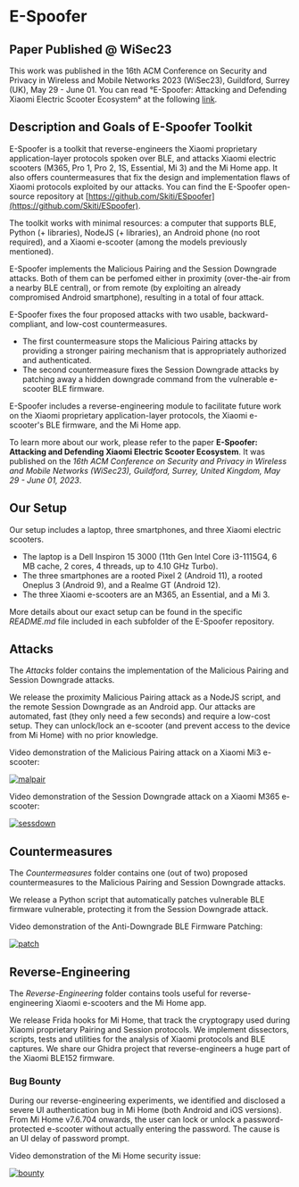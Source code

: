 # E-Spoofer

## Paper Published @ WiSec23

This work was published in the 16th ACM Conference on Security and Privacy in Wireless and Mobile Networks 2023 (WiSec23), Guildford, Surrey (UK), May 29 - June 01.
You can read °E-Spoofer: Attacking and Defending Xiaomi Electric Scooter Ecosystem° at the following [link]([https://wisec2023.surrey.ac.uk/accepted-papers/#E_Spoofer__Attacking_and_Defending_Xiaomi_Electric_Scooter_Ecosystem](https://dl.acm.org/doi/10.1145/3558482.3590176)).

## Description and Goals of E-Spoofer Toolkit

E-Spoofer is a toolkit that reverse-engineers the Xiaomi proprietary application-layer protocols spoken over BLE, and attacks Xiaomi electric scooters (M365, Pro 1, Pro 2, 1S, Essential, Mi 3) and the Mi Home app. It also offers countermeasures that fix the design and implementation flaws of Xiaomi protocols exploited by our attacks.
You can find the E-Spoofer open-source repository at [https://github.com/Skiti/ESpoofer](https://github.com/Skiti/ESpoofer).

The toolkit works with minimal resources: a computer that supports BLE, Python (+ libraries), NodeJS (+ libraries), an Android phone (no root required), and a Xiaomi e-scooter (among the models previously mentioned).

E-Spoofer implements the Malicious Pairing and the Session Downgrade attacks. Both of them can be perfomed either in proximity (over-the-air from a nearby BLE central), or from remote (by exploiting an already compromised Android smartphone), resulting in a total of four attack.

E-Spoofer fixes the four proposed attacks with two usable, backward-compliant, and low-cost countermeasures.
* The first countermeasure stops the Malicious Pairing attacks by providing a stronger pairing mechanism that is appropriately authorized and authenticated. 
* The second countermeasure fixes the Session Downgrade attacks by patching away a hidden downgrade command from the vulnerable e-scooter BLE firmware.

E-Spoofer includes a reverse-engineering module to facilitate future work on the Xiaomi proprietary application-layer protocols, the Xiaomi e-scooter's BLE firmware, and the Mi Home app.

To learn more about our work, please refer to the paper **E-Spoofer: Attacking and Defending Xiaomi Electric Scooter Ecosystem**.
It was published on the *16th ACM Conference on Security and Privacy in Wireless and Mobile Networks (WiSec23), Guildford, Surrey, United Kingdom, May 29 - June 01, 2023*.

## Our Setup

Our setup includes a laptop, three smartphones, and three Xiaomi electric scooters.
* The laptop is a Dell Inspiron 15 3000 (11th Gen Intel Core i3-1115G4, 6 MB cache, 2 cores, 4 threads, up to 4.10 GHz Turbo).
* The three smartphones are a rooted Pixel 2 (Android 11), a rooted Oneplus 3 (Android 9), and a Realme GT (Android 12).
* The three Xiaomi e-scooters are an M365, an Essential, and a Mi 3.

More details about our exact setup can be found in the specific *README.md* file included in each subfolder of the E-Spoofer repository.

## Attacks

The *Attacks* folder contains the implementation of the Malicious Pairing and Session Downgrade attacks.

We release the proximity Malicious Pairing attack as a NodeJS script, and the remote Session Downgrade as an Android app.
Our attacks are automated, fast (they only need a few seconds) and require a low-cost setup. 
They can unlock/lock an e-scooter (and prevent access to the device from Mi Home) with no prior knowledge.

Video demonstration of the Malicious Pairing attack on a Xiaomi Mi3 e-scooter:

[![malpair](http://img.youtube.com/vi/aQbrjr5YyKk/0.jpg)](https://www.youtube.com/watch?v=aQbrjr5YyKk)

Video demonstration of the Session Downgrade attack on a Xiaomi M365 e-scooter:

[![sessdown](http://img.youtube.com/vi/pLcg4fTy9Kw/0.jpg)](https://www.youtube.com/shorts/pLcg4fTy9Kw)

## Countermeasures

The *Countermeasures* folder contains one (out of two) proposed countermeasures to the Malicious Pairing and Session Downgrade attacks.

We release a Python script that automatically patches vulnerable BLE firmware vulnerable, protecting it from the Session Downgrade attack.

Video demonstration of the Anti-Downgrade BLE Firmware Patching:

[![patch](http://img.youtube.com/vi/r_MYs0fc1Ak/0.jpg)](https://www.youtube.com/shorts/r_MYs0fc1Ak)

## Reverse-Engineering

The *Reverse-Engineering* folder contains tools useful for reverse-engineering Xiaomi e-scooters and the Mi Home app.

We release Frida hooks for Mi Home, that track the cryptograpy used during Xiaomi proprietary Pairing and Session protocols.
We implement dissectors, scripts, tests and utilities for the analysis of Xiaomi protocols and BLE captures.
We share our Ghidra project that reverse-engineers a huge part of the Xiaomi BLE152 firmware.

### Bug Bounty

During our reverse-engineering experiments, we identified and disclosed a severe UI authentication bug in Mi Home (both Android and iOS versions). From Mi Home v7.6.704 onwards, the user can lock or unlock a password-protected e-scooter without actually entering the password. The cause is an UI delay of password prompt.

Video demonstration of the Mi Home security issue:

[![bounty](http://img.youtube.com/vi/Yxfzoe2WHxg/0.jpg)](https://www.youtube.com/shorts/Yxfzoe2WHxg)

